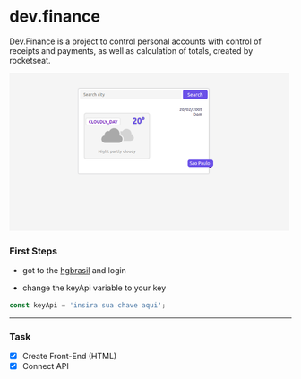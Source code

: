 # dev.finance
Dev.Finance is a project to control personal accounts with control of receipts and payments, as well as calculation of totals, created by rocketseat.

<img src="./img/display.png" width="500">

### First Steps
- got to the [hgbrasil](https://hgbrasil.com/status/weather/) and login

- change the keyApi variable to your key

```javascript
const keyApi = 'insira sua chave aqui';
```

---

### Task
- [x] Create Front-End (HTML)
- [x] Connect API